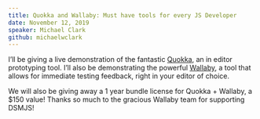 ```yaml
---
title: Quokka and Wallaby: Must have tools for every JS Developer
date: November 12, 2019
speaker: Michael Clark
github: michaelwclark
---
```



I’ll be giving a live demonstration of the fantastic [Quokka](https://quokkajs.com/), an in editor  prototyping tool. I’ll also be demonstrating the powerful [Wallaby](https://wallabyjs.com), a tool that allows for immediate testing feedback, right in your editor of choice.

We will also be giving  away a 1 year bundle license for Quokka + Wallaby, a $150 value! Thanks so much to the gracious Wallaby team for supporting DSMJS!
